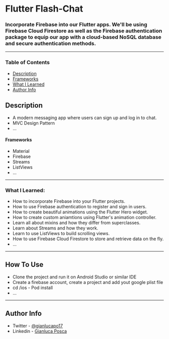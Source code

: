 # Flutter Flash-Chat

### Incorporate Firebase into our Flutter apps. We'll be using Firebase Cloud Firestore as well as the Firebase authentication package to equip our app with a cloud-based NoSQL database and secure authentication methods.
  
---

### Table of Contents

- [Description](#description)
- [Frameworks](#frameworks)
- [What I Learned](#what-i-learned)
- [Author Info](#author-info)

## Description

- A modern messaging app where users can sign up and log in to chat.
- MVC Design Pattern
- ...

#### Frameworks

- Material
- Firebase
- Streams
- ListViews
- ...

---
### What I Learned:
- How to incorporate Firebase into your Flutter projects.
- How to use Firebase authentication to register and sign in users.
- How to create beautiful animations using the Flutter Hero widget.
- How to create custom aniamtions using Flutter's animation controller.
- Learn all about mixins and how they differ from superclasses.
- Learn about Streams and how they work.
- Learn to use ListViews to build scrolling views.
- How to use Firebase Cloud Firestore to store and retrieve data on the fly.
- ...
---

## How To Use

- Clone the project and run it on Android Studio or similar IDE
- Create a firebase account, create a project and add yout google plist file
- cd /ios - Pod install
- ...
---

## Author Info

- Twitter - [@gianlucapo17](https://twitter.com/gianlucapo17)
- Linkedin - [Gianluca Posca](https://www.linkedin.com/in/gianluca-posca-233868123)

 

